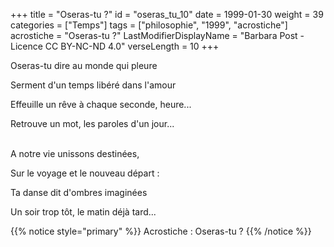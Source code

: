 +++
title = "Oseras-tu ?"
id = "oseras_tu_10"
date = 1999-01-30
weight = 39
categories = ["Temps"]
tags = ["philosophie", "1999", "acrostiche"]
acrostiche = "Oseras-tu ?"
LastModifierDisplayName = "Barbara Post - Licence CC BY-NC-ND 4.0"
verseLength = 10
+++

Oseras-tu dire au monde qui pleure

Serment d'un temps libéré dans l'amour

Effeuille un rêve à chaque seconde, heure...

Retrouve un mot, les paroles d'un jour...

 \
A notre vie unissons destinées,

Sur le voyage et le nouveau départ :

Ta danse dit d'ombres imaginées

Un soir trop tôt, le matin déjà tard...

{{% notice style="primary" %}}
Acrostiche : Oseras-tu ?
{{% /notice %}}
